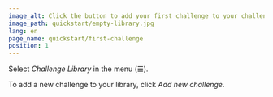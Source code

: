 ```yaml
---
image_alt: Click the button to add your first challenge to your challenge library
image_path: quickstart/empty-library.jpg
lang: en
page_name: quickstart/first-challenge
position: 1
---
```


Select *Challenge Library* in the menu (&#x2630;).

To add a new challenge to your library, click *Add new challenge*.
